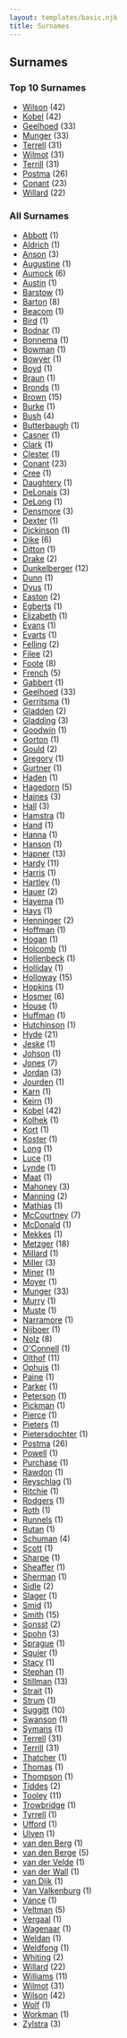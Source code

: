 ```yaml
---
layout: templates/basic.njk
title: Surnames
---
```

## Surnames
### Top 10 Surnames
- [Wilson](/surnames/wilson) (42)
- [Kobel](/surnames/kobel) (42)
- [Geelhoed](/surnames/geelhoed) (33)
- [Munger](/surnames/munger) (33)
- [Terrell](/surnames/terrell) (31)
- [Wilmot](/surnames/wilmot) (31)
- [Terrill](/surnames/terrill) (31)
- [Postma](/surnames/postma) (26)
- [Conant](/surnames/conant) (23)
- [Willard](/surnames/willard) (22)
### All Surnames
- [Abbott](/surnames/abbott) (1)
- [Aldrich](/surnames/aldrich) (1)
- [Anson](/surnames/anson) (3)
- [Augustine](/surnames/augustine) (1)
- [Aumock](/surnames/aumock) (6)
- [Austin](/surnames/austin) (1)
- [Barstow](/surnames/barstow) (1)
- [Barton](/surnames/barton) (8)
- [Beacom](/surnames/beacom) (1)
- [Bird](/surnames/bird) (1)
- [Bodnar](/surnames/bodnar) (1)
- [Bonnema](/surnames/bonnema) (1)
- [Bowman](/surnames/bowman) (1)
- [Bowyer](/surnames/bowyer) (1)
- [Boyd](/surnames/boyd) (1)
- [Braun](/surnames/braun) (1)
- [Bronds](/surnames/bronds) (1)
- [Brown](/surnames/brown) (15)
- [Burke](/surnames/burke) (1)
- [Bush](/surnames/bush) (4)
- [Butterbaugh](/surnames/butterbaugh) (1)
- [Casner](/surnames/casner) (1)
- [Clark](/surnames/clark) (1)
- [Clester](/surnames/clester) (1)
- [Conant](/surnames/conant) (23)
- [Cree](/surnames/cree) (1)
- [Daughtery](/surnames/daughtery) (1)
- [DeLonais](/surnames/delonais) (3)
- [DeLong](/surnames/delong) (1)
- [Densmore](/surnames/densmore) (3)
- [Dexter](/surnames/dexter) (1)
- [Dickinson](/surnames/dickinson) (1)
- [Dike](/surnames/dike) (6)
- [Ditton](/surnames/ditton) (1)
- [Drake](/surnames/drake) (2)
- [Dunkelberger](/surnames/dunkelberger) (12)
- [Dunn](/surnames/dunn) (1)
- [Dyus](/surnames/dyus) (1)
- [Easton](/surnames/easton) (2)
- [Egberts](/surnames/egberts) (1)
- [Elizabeth](/surnames/elizabeth) (1)
- [Evans](/surnames/evans) (1)
- [Evarts](/surnames/evarts) (1)
- [Felling](/surnames/felling) (2)
- [Filee](/surnames/filee) (2)
- [Foote](/surnames/foote) (8)
- [French](/surnames/french) (5)
- [Gabbert](/surnames/gabbert) (1)
- [Geelhoed](/surnames/geelhoed) (33)
- [Gerritsma](/surnames/gerritsma) (1)
- [Gladden](/surnames/gladden) (2)
- [Gladding](/surnames/gladding) (3)
- [Goodwin](/surnames/goodwin) (1)
- [Gorton](/surnames/gorton) (1)
- [Gould](/surnames/gould) (2)
- [Gregory](/surnames/gregory) (1)
- [Gurtner](/surnames/gurtner) (1)
- [Haden](/surnames/haden) (1)
- [Hagedorn](/surnames/hagedorn) (5)
- [Haines](/surnames/haines) (3)
- [Hall](/surnames/hall) (3)
- [Hamstra](/surnames/hamstra) (1)
- [Hand](/surnames/hand) (1)
- [Hanna](/surnames/hanna) (1)
- [Hanson](/surnames/hanson) (1)
- [Hapner](/surnames/hapner) (13)
- [Hardy](/surnames/hardy) (11)
- [Harris](/surnames/harris) (1)
- [Hartley](/surnames/hartley) (1)
- [Hauer](/surnames/hauer) (2)
- [Hayema](/surnames/hayema) (1)
- [Hays](/surnames/hays) (1)
- [Henninger](/surnames/henninger) (2)
- [Hoffman](/surnames/hoffman) (1)
- [Hogan](/surnames/hogan) (1)
- [Holcomb](/surnames/holcomb) (1)
- [Hollenbeck](/surnames/hollenbeck) (1)
- [Holliday](/surnames/holliday) (1)
- [Holloway](/surnames/holloway) (15)
- [Hopkins](/surnames/hopkins) (1)
- [Hosmer](/surnames/hosmer) (6)
- [House](/surnames/house) (1)
- [Huffman](/surnames/huffman) (1)
- [Hutchinson](/surnames/hutchinson) (1)
- [Hyde](/surnames/hyde) (21)
- [Jeske](/surnames/jeske) (1)
- [Johson](/surnames/johson) (1)
- [Jones](/surnames/jones) (7)
- [Jordan](/surnames/jordan) (3)
- [Jourden](/surnames/jourden) (1)
- [Karn](/surnames/karn) (1)
- [Keirn](/surnames/keirn) (1)
- [Kobel](/surnames/kobel) (42)
- [Kolhek](/surnames/kolhek) (1)
- [Kort](/surnames/kort) (1)
- [Koster](/surnames/koster) (1)
- [Long](/surnames/long) (1)
- [Luce](/surnames/luce) (1)
- [Lynde](/surnames/lynde) (1)
- [Maat](/surnames/maat) (1)
- [Mahoney](/surnames/mahoney) (3)
- [Manning](/surnames/manning) (2)
- [Mathias](/surnames/mathias) (1)
- [McCourtney](/surnames/mccourtney) (7)
- [McDonald](/surnames/mcdonald) (1)
- [Mekkes](/surnames/mekkes) (1)
- [Metzger](/surnames/metzger) (18)
- [Millard](/surnames/millard) (1)
- [Miller](/surnames/miller) (3)
- [Miner](/surnames/miner) (1)
- [Moyer](/surnames/moyer) (1)
- [Munger](/surnames/munger) (33)
- [Murry](/surnames/murry) (1)
- [Muste](/surnames/muste) (1)
- [Narramore](/surnames/narramore) (1)
- [Nijboer](/surnames/nijboer) (1)
- [Nolz](/surnames/nolz) (8)
- [O'Connell](/surnames/o'connell) (1)
- [Olthof](/surnames/olthof) (11)
- [Ophuis](/surnames/ophuis) (1)
- [Paine](/surnames/paine) (1)
- [Parker](/surnames/parker) (1)
- [Peterson](/surnames/peterson) (1)
- [Pickman](/surnames/pickman) (1)
- [Pierce](/surnames/pierce) (1)
- [Pieters](/surnames/pieters) (1)
- [Pietersdochter](/surnames/pietersdochter) (1)
- [Postma](/surnames/postma) (26)
- [Powell](/surnames/powell) (1)
- [Purchase](/surnames/purchase) (1)
- [Rawdon](/surnames/rawdon) (1)
- [Reyschlag](/surnames/reyschlag) (1)
- [Ritchie](/surnames/ritchie) (1)
- [Rodgers](/surnames/rodgers) (1)
- [Roth](/surnames/roth) (1)
- [Runnels](/surnames/runnels) (1)
- [Rutan](/surnames/rutan) (1)
- [Schuman](/surnames/schuman) (4)
- [Scott](/surnames/scott) (1)
- [Sharpe](/surnames/sharpe) (1)
- [Sheaffer](/surnames/sheaffer) (1)
- [Sherman](/surnames/sherman) (1)
- [Sidle](/surnames/sidle) (2)
- [Slager](/surnames/slager) (1)
- [Smid](/surnames/smid) (1)
- [Smith](/surnames/smith) (15)
- [Sonsst](/surnames/sonsst) (2)
- [Spohn](/surnames/spohn) (3)
- [Sprague](/surnames/sprague) (1)
- [Squier](/surnames/squier) (1)
- [Stacy](/surnames/stacy) (1)
- [Stephan](/surnames/stephan) (1)
- [Stillman](/surnames/stillman) (13)
- [Strait](/surnames/strait) (1)
- [Strum](/surnames/strum) (1)
- [Suggitt](/surnames/suggitt) (10)
- [Swanson](/surnames/swanson) (1)
- [Symans](/surnames/symans) (1)
- [Terrell](/surnames/terrell) (31)
- [Terrill](/surnames/terrill) (31)
- [Thatcher](/surnames/thatcher) (1)
- [Thomas](/surnames/thomas) (1)
- [Thompson](/surnames/thompson) (1)
- [Tiddes](/surnames/tiddes) (2)
- [Tooley](/surnames/tooley) (11)
- [Trowbridge](/surnames/trowbridge) (1)
- [Tyrrell](/surnames/tyrrell) (1)
- [Ufford](/surnames/ufford) (1)
- [Ulven](/surnames/ulven) (1)
- [van den Berg](/surnames/van-den-berg) (1)
- [van den Berge](/surnames/van-den-berge) (5)
- [van der Velde](/surnames/van-der-velde) (1)
- [van der Wall](/surnames/van-der-wall) (1)
- [van Dijk](/surnames/van-dijk) (1)
- [Van Valkenburg](/surnames/van-valkenburg) (1)
- [Vance](/surnames/vance) (1)
- [Veltman](/surnames/veltman) (5)
- [Vergaal](/surnames/vergaal) (1)
- [Wagenaar](/surnames/wagenaar) (1)
- [Weldan](/surnames/weldan) (1)
- [Weldfong](/surnames/weldfong) (1)
- [Whiting](/surnames/whiting) (2)
- [Willard](/surnames/willard) (22)
- [Williams](/surnames/williams) (11)
- [Wilmot](/surnames/wilmot) (31)
- [Wilson](/surnames/wilson) (42)
- [Wolf](/surnames/wolf) (1)
- [Workman](/surnames/workman) (1)
- [Zylstra](/surnames/zylstra) (3)